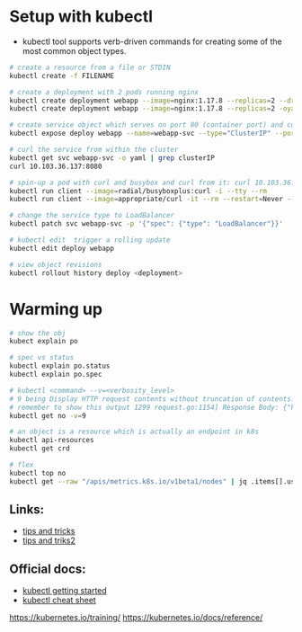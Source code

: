 # Setup with kubectl

* kubectl tool supports verb-driven commands for creating some of the most common object types.

```bash
# create a resource from a file or STDIN
kubectl create -f FILENAME

# create a deployment with 2 pods running nginx
kubectl create deployment webapp --image=nginx:1.17.8 --replicas=2 --dry-run=client -oyaml
kubectl create deployment webapp --image=nginx:1.17.8 --replicas=2 -oyaml > first_deployment.yaml

# create service object which serves on port 80 (container port) and connects to the containers on port 8000(pod port)
kubectl expose deploy webapp --name=webapp-svc --type="ClusterIP" --port=8080 --target-port=80 # ngnix default port is 80

# curl the service from within the cluster
kubectl get svc webapp-svc -o yaml | grep clusterIP
curl 10.103.36.137:8080

# spin-up a pod with curl and busybox and curl from it: curl 10.103.36.137:8080
kubectl run client --image=radial/busyboxplus:curl -i --tty --rm
kubectl run client --image=appropriate/curl -it --rm --restart=Never -- sh

# change the service type to LoadBalancer
kubectl patch svc webapp-svc -p '{"spec": {"type": "LoadBalancer"}}'

# kubectl edit  trigger a rolling update
kubectl edit deploy webapp

# view object revisions
kubectl rollout history deploy <deployment>
```

# Warming up
```bash
# show the obj
kubect explain po

# spec vs status
kubectl explain po.status
kubectl explain po.spec

# kubectl <command> --v=<verbosity_level> 
# 9 being Display HTTP request contents without truncation of contents.
# remember to show this output 1299 request.go:1154] Response Body: {"kind":"Table","apiVersion":"meta.k8s.io/v1","metadata":{"resourceVersion":"510256484"},
kubectl get no -v=9

# an object is a resource which is actually an endpoint in k8s
kubectl api-resources
kubectl get crd

# flex
kubectl top no
kubectl get --raw "/apis/metrics.k8s.io/v1beta1/nodes" | jq .items[].usage
```

## Links:

* [tips and tricks](https://www.ibm.com/blog/8-kubernetes-tips-and-tricks/)
* [tips and triks2](https://github.com/yokawasa/kubectl-tips)

## Official docs:

* [kubectl getting started](https://kubernetes.io/docs/reference/generated/kubectl/kubectl-commands#-strong-getting-started-strong-)
* [kubectl cheat sheet](https://kubernetes.io/docs/reference/kubectl/cheatsheet/)



https://kubernetes.io/training/
https://kubernetes.io/docs/reference/

